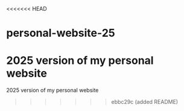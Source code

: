 <<<<<<< HEAD
# personal-website-25
2025 version of my personal website
=======
2025 version of my personal website
>>>>>>> ebbc29c (added README)

